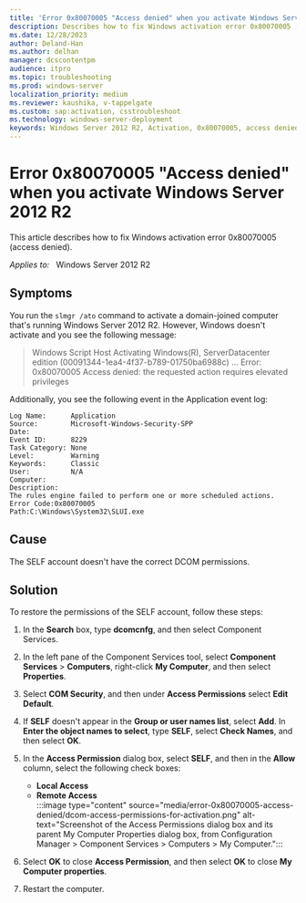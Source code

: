 ```yaml
---
title: 'Error 0x80070005 "Access denied" when you activate Windows Server 2012 R2'
description: Describes how to fix Windows activation error 0x80070005 (access denied).
ms.date: 12/28/2023
author: Deland-Han
ms.author: delhan
manager: dcscontentpm
audience: itpro
ms.topic: troubleshooting
ms.prod: windows-server
localization_priority: medium
ms.reviewer: kaushika, v-tappelgate
ms.custom: sap:activation, csstroubleshoot
ms.technology: windows-server-deployment
keywords: Windows Server 2012 R2, Activation, 0x80070005, access denied
---
```


# Error 0x80070005 "Access denied" when you activate Windows Server 2012 R2

This article describes how to fix Windows activation error 0x80070005 (access denied).

_Applies to:_ &nbsp; Windows Server 2012 R2

## Symptoms

You run the `slmgr /ato` command to activate a domain-joined computer that's running Windows Server 2012 R2. However, Windows doesn't activate and you see the following message:

> Windows Script Host Activating Windows(R), ServerDatacenter edition (00091344-1ea4-4f37-b789-01750ba6988c) ... Error: 0x80070005 Access denied: the requested action requires elevated privileges

Additionally, you see the following event in the Application event log:

```output
Log Name:      Application
Source:        Microsoft-Windows-Security-SPP
Date:         
Event ID:      8229
Task Category: None
Level:         Warning
Keywords:      Classic
User:          N/A
Computer:     
Description:
The rules engine failed to perform one or more scheduled actions.
Error Code:0x80070005
Path:C:\Windows\System32\SLUI.exe
```

## Cause

The SELF account doesn't have the correct DCOM permissions.

## Solution

To restore the permissions of the SELF account, follow these steps:

1. In the **Search** box, type **dcomcnfg**, and then select Component Services.
1. In the left pane of the Component Services tool, select **Component Services** > **Computers**, right-click **My Computer**, and then select **Properties**.
1. Select **COM Security**, and then under **Access Permissions** select **Edit Default**.
1. If **SELF** doesn't appear in the **Group or user names list**, select **Add**. In **Enter the object names to select**, type **SELF**, select **Check Names**, and then select **OK**.
1. In the **Access Permission** dialog box, select **SELF**, and then in the **Allow** column, select the following check boxes:

   - **Local Access**  
   - **Remote Access**  
    :::image type="content" source="media/error-0x80070005-access-denied/dcom-access-permissions-for-activation.png" alt-text="Screenshot of the Access Permissions dialog box and its parent My Computer Properties dialog box, from Configuration Manager > Component Services > Computers > My Computer.":::
1. Select **OK** to close **Access Permission**, and then select **OK** to close **My Computer properties**.
1. Restart the computer.
